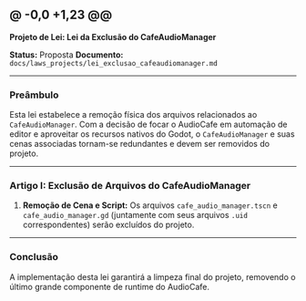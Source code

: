 @ -0,0 +1,23 @@
---
**Projeto de Lei: Lei da Exclusão do CafeAudioManager**

**Status:** Proposta
**Documento:** `docs/laws_projects/lei_exclusao_cafeaudiomanager.md`

---

### **Preâmbulo**

Esta lei estabelece a remoção física dos arquivos relacionados ao `CafeAudioManager`. Com a decisão de focar o AudioCafe em automação de editor e aproveitar os recursos nativos do Godot, o `CafeAudioManager` e suas cenas associadas tornam-se redundantes e devem ser removidos do projeto.

---

### **Artigo I: Exclusão de Arquivos do CafeAudioManager**

1.  **Remoção de Cena e Script:** Os arquivos `cafe_audio_manager.tscn` e `cafe_audio_manager.gd` (juntamente com seus arquivos `.uid` correspondentes) serão excluídos do projeto.

---

### **Conclusão**

A implementação desta lei garantirá a limpeza final do projeto, removendo o último grande componente de runtime do AudioCafe.